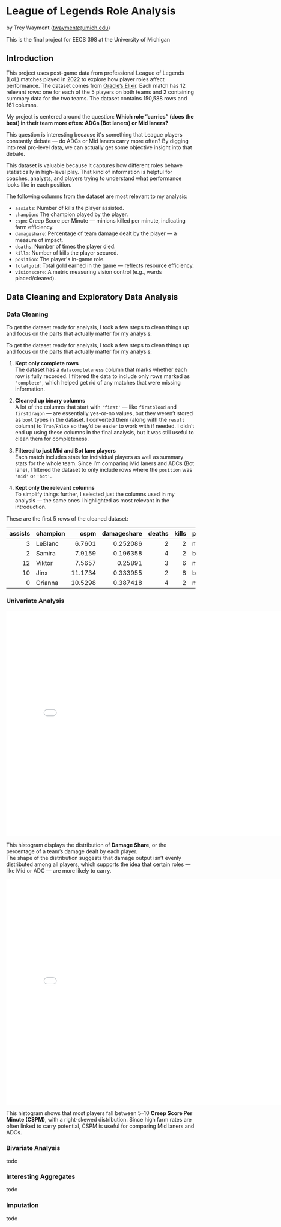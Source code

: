 # League of Legends Role Analysis

by Trey Wayment (twayment@umich.edu)

This is the final project for EECS 398 at the University of Michigan

## Introduction

This project uses post-game data from professional League of Legends (LoL) matches played in 2022 to explore how player roles affect performance. The dataset comes from [Oracle’s Elixir](https://oracleselixir.com). Each match has 12 relevant rows: one for each of the 5 players on both teams and 2 containing summary data for the two teams. The dataset contains 150,588 rows and 161 columns.

My project is centered around the question:
**Which role “carries” (does the best) in their team more often: ADCs (Bot laners) or Mid laners?**

This question is interesting because it's something that League players constantly debate — do ADCs or Mid laners carry more often? By digging into real pro-level data, we can actually get some objective insight into that debate.

This dataset is valuable because it captures how different roles behave statistically in high-level play. That kind of information is helpful for coaches, analysts, and players trying to understand what performance looks like in each position.

The following columns from the dataset are most relevant to my analysis:
- `assists`: Number of kills the player assisted.
- `champion`: The champion played by the player.
- `cspm`: Creep Score per Minute — minions killed per minute, indicating farm efficiency.
- `damageshare`: Percentage of team damage dealt by the player — a measure of impact.
- `deaths`: Number of times the player died.
- `kills`: Number of kills the player secured.
- `position`: The player's in-game role.
- `totalgold`: Total gold earned in the game — reflects resource efficiency.
- `visionscore`: A metric measuring vision control (e.g., wards placed/cleared).

## Data Cleaning and Exploratory Data Analysis

### Data Cleaning

To get the dataset ready for analysis, I took a few steps to clean things up and focus on the parts that actually matter for my analysis:

To get the dataset ready for analysis, I took a few steps to clean things up and focus on the parts that actually matter for my analysis:

1. **Kept only complete rows**  
   The dataset has a `datacompleteness` column that marks whether each row is fully recorded. I filtered the data to include only rows marked as `'complete'`, which helped get rid of any matches that were missing information.

2. **Cleaned up binary columns**  
   A lot of the columns that start with `'first'` — like `firstblood` and `firstdragon` — are essentially yes-or-no values, but they weren’t stored as `bool` types in the dataset. I converted them (along with the `result` column) to `True`/`False` so they’d be easier to work with if needed. I didn’t end up using these columns in the final analysis, but it was still useful to clean them for completeness.

3. **Filtered to just Mid and Bot lane players**  
   Each match includes stats for individual players as well as summary stats for the whole team. Since I’m comparing Mid laners and ADCs (Bot lane), I filtered the dataset to only include rows where the `position` was `'mid'` or `'bot'`.

4. **Kept only the relevant columns**  
    To simplify things further, I selected just the columns used in my analysis — the same ones I highlighted as most relevant in the introduction.

These are the first 5 rows of the cleaned dataset:

|   assists | champion   |    cspm |   damageshare |   deaths |   kills | position   |   totalgold |   visionscore |
|----------:|:-----------|--------:|--------------:|---------:|--------:|:-----------|------------:|--------------:|
|         3 | LeBlanc    |  6.7601 |      0.252086 |        2 |       2 | mid        |        9715 |            29 |
|         2 | Samira     |  7.9159 |      0.196358 |        4 |       2 | bot        |       10605 |            25 |
|        12 | Viktor     |  7.5657 |      0.25891  |        3 |       6 | mid        |       11532 |            29 |
|        10 | Jinx       | 11.1734 |      0.333955 |        2 |       8 | bot        |       14018 |            40 |
|         0 | Orianna    | 10.5298 |      0.387418 |        4 |       2 | mid        |       15149 |            50 |


### Univariate Analysis

<iframe
    src="assets/damage_share.html"
    width="800"
    height="600"
    frameborder="0"
></iframe>

<br>

This histogram displays the distribution of **Damage Share**, or the percentage of a team’s damage dealt by each player.  
The shape of the distribution suggests that damage output isn’t evenly distributed among all players, which supports the idea that certain roles — like Mid or ADC — are more likely to carry.

<iframe
    src="assets/creep_score_per_minute.html"
    width="800"
    height="600"
    frameborder="0"
></iframe>

<br>

This histogram shows that most players fall between 5–10 **Creep Score Per Minute (CSPM)**, with a right-skewed distribution. Since high farm rates are often linked to carry potential, CSPM is useful for comparing Mid laners and ADCs.

### Bivariate Analysis

todo

### Interesting Aggregates

todo

### Imputation

todo